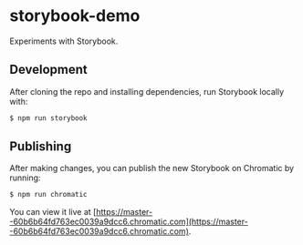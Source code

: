 # storybook-demo

Experiments with Storybook.

## Development

After cloning the repo and installing dependencies, run Storybook locally with:

```sh
$ npm run storybook
```

## Publishing

After making changes, you can publish the new Storybook on Chromatic by running:

```sh
$ npm run chromatic
```

You can view it live at [https://master--60b6b64fd763ec0039a9dcc6.chromatic.com](https://master--60b6b64fd763ec0039a9dcc6.chromatic.com).
